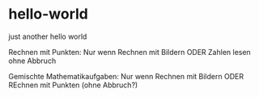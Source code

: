 # hello-world
just another hello world

Rechnen mit Punkten: 
Nur wenn Rechnen mit Bildern ODER Zahlen lesen ohne Abbruch

Gemischte Mathematikaufgaben: 
Nur wenn Rechnen mit Bildern ODER REchnen mit Punkten (ohne Abbruch?)
